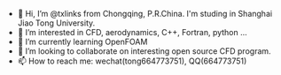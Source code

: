 - 👋 Hi, I’m @txlinks from Chongqing, P.R.China. I'm studing in Shanghai Jiao Tong University.
- 👀 I’m interested in CFD, aerodynamics, C++, Fortran, python ...
- 🌱 I’m currently learning OpenFOAM
- 💞️ I’m looking to collaborate on interesting open source CFD program.
- 📫 How to reach me: wechat(tong664773751), QQ(664773751)

<!---
txlinks/txlinks is a ✨ special ✨ repository because its `README.md` (this file) appears on your GitHub profile.
You can click the Preview link to take a look at your changes.
--->
